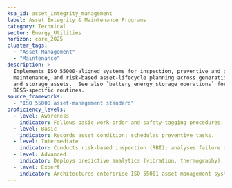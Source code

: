 ```yaml
---
ksa_id: asset_integrity_management
label: Asset Integrity & Maintenance Programs
category: Technical
sector: Energy_Utilities
horizon: core_2025
cluster_tags:
  - "Asset Management"
  - "Maintenance"
description: >
  Implements ISO 55000-aligned systems for inspection, preventive and predictive
  maintenance, and risk-based asset-lifecycle planning across generation, grid,
  and storage assets.  See also `battery_energy_storage_operations` for
  BESS-specific routines.
source_frameworks:
  - "ISO 55000 asset-management standard"  
proficiency_levels:
  - level: Awareness
    indicator: Follows basic work-order and safety-tagging procedures.
  - level: Basic
    indicator: Records asset condition; schedules preventive tasks.
  - level: Intermediate
    indicator: Conducts risk-based inspection (RBI); analyses failure data; updates CMMS.
  - level: Advanced
    indicator: Deploys predictive analytics (vibration, thermography); optimises spare-parts strategy.
  - level: Expert
    indicator: Architectures enterprise ISO 55001 asset-management system; mentors engineers; links integrity KPIs to financial plans.
---
```

